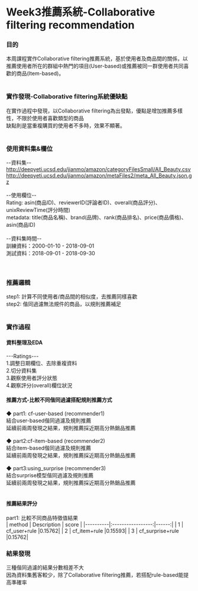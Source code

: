 # Week3推薦系統-Collaborative filtering recommendation<br>
### 目的<br>
本周課程實作Collaborative filtering推薦系統，基於使用者及商品間的關係，以推薦使用者所在的群組中熱門的項目(User-based)或推薦被同一群使用者共同喜歡的商品(Item-based)。<br>
<br>
### 實作發現-Collaborative filtering系統優缺點<br>
在實作過程中發現，以Collaborative filtering為出發點，優點是增加推薦多樣性，不限於使用者喜歡類型的商品<br>
缺點則是當重複購買的使用者不多時，效果不顯著。<br>
<br>
### 使用資料集&欄位<br>
--資料集--<br>
http://deepyeti.ucsd.edu/jianmo/amazon/categoryFilesSmall/All_Beauty.csv<br>
http://deepyeti.ucsd.edu/jianmo/amazon/metaFiles2/meta_All_Beauty.json.gz<br>
<br>
--使用欄位--<br>
Rating: asin(商品ID)、reviewerID(評論者ID)、overall(商品評分)、unixReviewTime(評分時間)<br>
metadata: title(商品名稱)、brand(品牌)、rank(商品排名)、price(商品價格)、asin(商品ID)<br>
<br>
--資料集時間--<br>
訓練資料：2000-01-10 - 2018-09-01<br>
測試資料：2018-09-01 - 2018-09-30<br>
<br>
<br>
### 推薦邏輯<br>
step1: 計算不同使用者/商品間的相似度，去推薦同樣喜歡<br>
step2: 偕同過濾無法規件的商品，以規則推薦補足<br>
<br>
### 實作過程<br>
#### 資料整理及EDA<br>
---Ratings---<br>
1.調整日期欄位、去除重複資料<br>
2.切分資料集<br>
3.觀察使用者評分狀態<br>
4.觀察評分(overall)欄位狀況<br>

#### 推薦方式-比較不同偕同過濾搭配規則推薦方式<br>
◆ part1: cf-user-based (recommender1)<br>
結合user-based偕同過濾及規則推薦<br>
延續前兩周發現之結果，規則推薦採近期高分熱銷品推薦<br>
<br>
◆ part2:cf-item-based (recommender2) <br>
結合item-based偕同過濾及規則推薦<br>
延續前兩周發現之結果，規則推薦採近期高分熱銷品推薦<br>
<br>
◆ part3:using_surprise (recommender3) <br>
結合surprise模型偕同過濾及規則推薦<br>
延續前兩周發現之結果，規則推薦採近期高分熱銷品推薦<br>
<br>
#### 推薦結果評分<br>
part1: 比較不同商品特徵值結果<br>
| method   |  Description      | score |
|----------|:-----------------:|------:|
|     1    |    cf_user+rule   |0.15762|
|     2    |    cf_item+rule   |0.15593|
|     3    |  cf_surprise+rule |0.15762|
<br>
### 結果發現<br>
三種偕同過濾的結果分數相差不大<br>
因為資料集舊客較少，除了Collaborative filtering推薦，若搭配rule-based能提高準確率<br>

